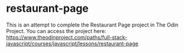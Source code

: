 # restaurant-page
This is an attempt to complete the Restaurant Page project in The Odin Project. You can access the project here: https://www.theodinproject.com/paths/full-stack-javascript/courses/javascript/lessons/restaurant-page
